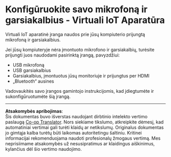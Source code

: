 <!--
CO_OP_TRANSLATOR_METADATA:
{
  "original_hash": "7a65ee743f916276a2848b8a9491feb7",
  "translation_date": "2025-08-28T19:24:46+00:00",
  "source_file": "6-consumer/lessons/1-speech-recognition/virtual-device-microphone.md",
  "language_code": "lt"
}
-->
# Konfigūruokite savo mikrofoną ir garsiakalbius - Virtuali IoT Aparatūra

Virtuali IoT aparatinė įranga naudos prie jūsų kompiuterio prijungtą mikrofoną ir garsiakalbius.

Jei jūsų kompiuteryje nėra įmontuoto mikrofono ir garsiakalbių, turėsite prijungti juos naudodami pasirinktą įrangą, pavyzdžiui:

* USB mikrofoną
* USB garsiakalbius
* Garsiakalbius, įmontuotus jūsų monitoriuje ir prijungtus per HDMI
* „Bluetooth“ ausines

Vadovaukitės savo įrangos gamintojo instrukcijomis, kad įdiegtumėte ir sukonfigūruotumėte šią įrangą.

---

**Atsakomybės apribojimas**:  
Šis dokumentas buvo išverstas naudojant dirbtinio intelekto vertimo paslaugą [Co-op Translator](https://github.com/Azure/co-op-translator). Nors siekiame tikslumo, atkreipkite dėmesį, kad automatiniai vertimai gali turėti klaidų ar netikslumų. Originalus dokumentas jo gimtąja kalba turėtų būti laikomas autoritetingu šaltiniu. Kritinei informacijai rekomenduojama naudoti profesionalų žmogaus vertimą. Mes neprisiimame atsakomybės už nesusipratimus ar klaidingus aiškinimus, kylančius dėl šio vertimo naudojimo.